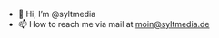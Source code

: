 - 👋 Hi, I’m @syltmedia
- 📫 How to reach me via mail at moin@syltmedia.de

<!---
syltmedia/syltmedia is a ✨ special ✨ repository because its `README.md` (this file) appears on your GitHub profile.
You can click the Preview link to take a look at your changes.
--->
